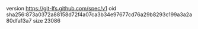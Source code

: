 version https://git-lfs.github.com/spec/v1
oid sha256:873a0372a88158d72f4a07ca3b34e97677cd76a29b8293c199a3a2a80dfa13a7
size 23086
